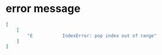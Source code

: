 # error message

```json
[
    [
        "E           IndexError: pop index out of range"
    ]
]
```
